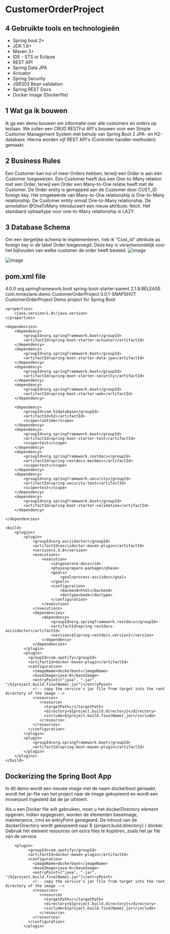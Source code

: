 # CustomerOrderProject

## 4 Gebruikte tools en technologieën

* Spring boot 2+
* JDK 1.8+
* Maven 3+
* IDE - STS or Eclipse
* REST API
* Spring Data JPA
* Actuator
* Spring Security
* JSR303 Bean validation
* Spring REST Docs
* Docker Image (Dockerfile)

 
## 1 Wat ga ik bouwen

Ik ga een demo bouwen om informatie over alle customers en orders op teslaan.
We zullen een CRUD RESTFul API's bouwen voor een Simple Customer Management System met behulp van Spring Boot 2 JPA- en H2-database. Hierna worden vijf REST API's (Controller handler-methoden) gemaakt.

## 2 Business Rules


Een Customer kan nul of meer Orders hebben, terwijl een Order is aan één Customer  toegewezen. Een Customer heeft dus een One-to-Many relation met een Order, terwijl een Order een Many-to-One relatie heeft met de Customer.
De Order entity is gemapped aan de Customer door CUST_ID foreign key.
Het omgekeerde van Many-to-One relationship is One-to-Many relationship. De Customer entity omvat One-to-Many relationship.
De annotation @OneToMany  introduceert een nieuw attribute: fetch. Het standaard ophaaltype voor one-to-Many relationship is LAZY.


## 3 Database Schema


Om een dergelijke schema te implementeren, heb ik “Cust_id” attribute as foreign key in de tabel Order toegevoegd. Deze key is verantwoordelijk voor het bijhouden van welke customer de order heeft besteld.
![image](https://user-images.githubusercontent.com/36681851/66329651-27ae9b80-e92f-11e9-9512-7284d3f1c2f1.png)




![image](https://user-images.githubusercontent.com/36681851/66445775-418fd180-ea48-11e9-84a0-b90c2bb51f36.png)

## pom.xml file

<?xml version="1.0" encoding="UTF-8"?>
<project xmlns="http://maven.apache.org/POM/4.0.0" xmlns:xsi="http://www.w3.org/2001/XMLSchema-instance"
	xsi:schemaLocation="http://maven.apache.org/POM/4.0.0 https://maven.apache.org/xsd/maven-4.0.0.xsd">
	<modelVersion>4.0.0</modelVersion>
	<parent>
		<groupId>org.springframework.boot</groupId>
		<artifactId>spring-boot-starter-parent</artifactId>
		<version>2.1.9.RELEASE</version>
		<relativePath/> <!-- lookup parent from repository -->
	</parent>
	<groupId>com.mmeziane.demo</groupId>
	<artifactId>CustomerOrderProject</artifactId>
	<version>0.0.1-SNAPSHOT</version>
	<name>CustomerOrderProject</name>
	<description>Demo project for Spring Boot</description>

	<properties>
		<java.version>1.8</java.version>
	</properties>

	<dependencies>
		<dependency>
			<groupId>org.springframework.boot</groupId>
			<artifactId>spring-boot-starter-actuator</artifactId>
		</dependency>
		<dependency>
			<groupId>org.springframework.boot</groupId>
			<artifactId>spring-boot-starter-data-jpa</artifactId>
		</dependency>
		<dependency>
			<groupId>org.springframework.boot</groupId>
			<artifactId>spring-boot-starter-security</artifactId>
		</dependency>
		<dependency>
			<groupId>org.springframework.boot</groupId>
			<artifactId>spring-boot-starter-web</artifactId>
		</dependency>

		<dependency>
			<groupId>com.h2database</groupId>
			<artifactId>h2</artifactId>
			<scope>runtime</scope>
		</dependency>
		<dependency>
			<groupId>org.springframework.boot</groupId>
			<artifactId>spring-boot-starter-test</artifactId>
			<scope>test</scope>
		</dependency>
		<dependency>
			<groupId>org.springframework.restdocs</groupId>
			<artifactId>spring-restdocs-mockmvc</artifactId>
			<scope>test</scope>
		</dependency>
		<dependency>
			<groupId>org.springframework.security</groupId>
			<artifactId>spring-security-test</artifactId>
			<scope>test</scope>
		</dependency>
		<dependency>
			<groupId>org.springframework.boot</groupId>
			<artifactId>spring-boot-starter-validation</artifactId>
		</dependency>
		
	</dependencies>

	<build>
		<plugins>
			<plugin>
				<groupId>org.asciidoctor</groupId>
				<artifactId>asciidoctor-maven-plugin</artifactId>
				<version>1.5.8</version>
				<executions>
					<execution>
						<id>generate-docs</id>
						<phase>prepare-package</phase>
						<goals>
							<goal>process-asciidoc</goal>
						</goals>
						<configuration>
							<backend>html</backend>
							<doctype>book</doctype>
						</configuration>
					</execution>
				</executions>
				<dependencies>
					<dependency>
						<groupId>org.springframework.restdocs</groupId>
						<artifactId>spring-restdocs-asciidoctor</artifactId>
						<version>${spring-restdocs.version}</version>
					</dependency>
				</dependencies>
			</plugin>
			<plugin>
		      <groupId>com.spotify</groupId>
		      <artifactId>docker-maven-plugin</artifactId>
		      <configuration>
		        <imageName>dockerboot</imageName>
		        <baseImage>java:8</baseImage>
		        <entryPoint>["java", "-jar", "/${project.build.finalName}.jar"]</entryPoint>
		        <!-- copy the service's jar file from target into the root directory of the image --> 
		        <resources>
		           <resource>
		             <targetPath>/</targetPath>
		             <directory>${project.build.directory}</directory>
		             <include>${project.build.finalName}.jar</include>
		           </resource>
		        </resources>
		      </configuration>
		    </plugin>
			<plugin>
				<groupId>org.springframework.boot</groupId>
				<artifactId>spring-boot-maven-plugin</artifactId>
			</plugin>
		</plugins>
	</build>

</project>

## Dockerizing the Spring Boot App

In dit demo wordt een nieuwe image met de naam dockerboot gemaakt, wordt het jar-file van het project naar de image gekopieerd en wordt een invoerpunt ingesteld dat de jar uitvoert.

Als u een Docker file wilt gebruiken, moet u het dockerDirectory element opgeven. Indien opgegeven, worden de elementen baseImage, maintenance, cmd en entryPoint genegeerd. De inhoud van de dockerDirectory wordt gekopieerd naar $ {project.build.directory} / docker. Gebruik het element resources om extra files te kopiëren, zoals het jar file van de service.

		<plugin>
		      <groupId>com.spotify</groupId>
		      <artifactId>docker-maven-plugin</artifactId>
		      <configuration>
		        <imageName>dockerboot</imageName>
		        <baseImage>java:8</baseImage>
		        <entryPoint>["java", "-jar", "/${project.build.finalName}.jar"]</entryPoint>
		        <!-- copy the service's jar file from target into the root directory of the image --> 
		        <resources>
		           <resource>
		             <targetPath>/</targetPath>
		             <directory>${project.build.directory}</directory>
		             <include>${project.build.finalName}.jar</include>
		           </resource>
		        </resources>
		      </configuration>
		    </plugin>


